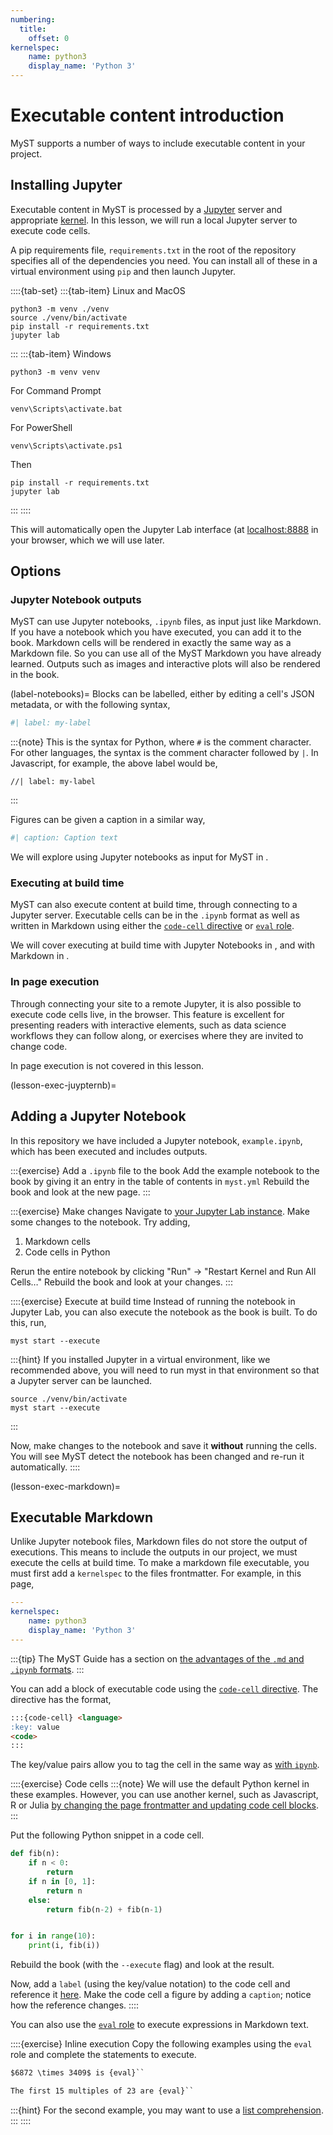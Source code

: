 ```yaml
---
numbering:
  title:
    offset: 0
kernelspec:
    name: python3
    display_name: 'Python 3'
---
```


# Executable content introduction

MyST supports a number of ways to include executable content in your project.

## Installing Jupyter

Executable content in MyST is processed by a [Jupyter](xref:jupyter) server and appropriate [kernel](https://docs.jupyter.org/en/latest/glossary.html#term-kernel).
In this lesson, we will run a local Jupyter server to execute code cells.

A pip requirements file, `requirements.txt` in the root of the repository specifies all of the dependencies you need.
You can install all of these in a virtual environment using `pip` and then launch Jupyter.

::::{tab-set}
:::{tab-item} Linux and MacOS
```console
python3 -m venv ./venv
source ./venv/bin/activate
pip install -r requirements.txt
jupyter lab
```
:::
:::{tab-item} Windows
```console
python3 -m venv venv
```

For Command Prompt

```console
venv\Scripts\activate.bat
```

For PowerShell

```console
venv\Scripts\activate.ps1
```

Then

```console
pip install -r requirements.txt
jupyter lab
```
:::
::::

This will automatically open the Jupyter Lab interface (at [localhost:8888](http://localhost:8888) in your browser, which we will use later.

## Options

### Jupyter Notebook outputs

MyST can use Jupyter notebooks, `.ipynb` files, as input just like Markdown.
If you have a notebook which you have executed, you can add it to the book.
Markdown cells will be rendered in exactly the same way as a Markdown file.
So you can use all of the MyST Markdown you have already learned.
Outputs such as images and interactive plots will also be rendered in the book.

(label-notebooks)=
Blocks can be labelled, either by editing a cell's JSON metadata, or with the following syntax,

```python
#| label: my-label
```

:::{note}
This is the syntax for Python, where `#` is the comment character.
For other languages, the syntax is the comment character followed by `|`.
In Javascript, for example, the above label would be,

```
//| label: my-label
```
:::

Figures can be given a caption in a similar way,

```python
#| caption: Caption text
```

We will explore using Jupyter notebooks as input for MyST in [](#lesson-exec-jupyternb).

### Executing at build time

MyST can also execute content at build time, through connecting to a Jupyter server.
Executable cells can be in the `.ipynb` format as well as written in Markdown using either the [`code-cell` directive](xref:myst-guide/notebooks-with-markdown#code-cell) or [`eval` role](xref:myst-guide/notebooks-with-markdown#myst-inline-expressions).

We will cover executing at build time with Jupyter Notebooks in [](#lesson-exec-juypternb), and with Markdown in [](#lesson-exec-markdown).

### In page execution

Through connecting your site to a remote Jupyter, it is also possible to execute code cells live, in the browser.
This feature is excellent for presenting readers with interactive elements, such as data science workflows they can follow along, or exercises where they are invited to change code.

In page execution is not covered in this lesson.

(lesson-exec-juypternb)=
## Adding a Jupyter Notebook

In this repository we have included a Jupyter notebook, `example.ipynb`, which has been executed and includes outputs.

:::{exercise} Add a `.ipynb` file to the book
Add the example notebook to the book by giving it an entry in the table of contents in `myst.yml`
Rebuild the book and look at the new page.
:::

:::{exercise} Make changes
Navigate to [your Jupyter Lab instance](http://locahost:8888).
Make some changes to the notebook.
Try adding,

1. Markdown cells
2. Code cells in Python

Rerun the entire notebook by clicking "Run" -> "Restart Kernel and Run All Cells…"
Rebuild the book and look at your changes.
:::

::::{exercise} Execute at build time
Instead of running the notebook in Jupyter Lab, you can also execute the notebook as the book is built.
To do this, run,

```console
myst start --execute
```

:::{hint}
If you installed Jupyter in a virtual environment, like we recommended above, you will need to run myst in that environment so that a Jupyter server can be launched.

```console
source ./venv/bin/activate
myst start --execute
```
:::

Now, make changes to the notebook and save it **without** running the cells.
You will see MyST detect the notebook has been changed and re-run it automatically.
::::

(lesson-exec-markdown)=
## Executable Markdown

Unlike Jupyter notebook files, Markdown files do not store the output of executions.
This means to include the outputs in our project, we must execute the cells at build time.
To make a markdown file executable, you must first add a `kernelspec` to the files frontmatter.
For example, in this page,

```yaml
---
kernelspec:
    name: python3
    display_name: 'Python 3'
---
```

:::{tip}
The MyST Guide has a section on [the advantages of the `.md` and `.ipynb` formats](xref:myst-guide/md-vs-ipynb).
:::

You can add a block of executable code using the [`code-cell` directive](xref:myst-guide/notebooks-with-markdown#code-cell).
The directive has the format,

```markdown
:::{code-cell} <language>
:key: value
<code>
:::
```

The key/value pairs allow you to tag the cell in the same way as [with `ipynb`](#label-notebooks).

::::{exercise} Code cells
:::{note}
We will use the default Python kernel in these examples.
However, you can use another kernel, such as Javascript, R or Julia [by changing the page frontmatter and updating code cell blocks](xref:myst-guide/notebooks-with-markdown#use-a-different-kernel).
:::

Put the following Python snippet in a code cell.

```python
def fib(n):
    if n < 0:
        return
    if n in [0, 1]:
        return n
    else:
        return fib(n-2) + fib(n-1)


for i in range(10):
    print(i, fib(i))
```

Rebuild the book (with the `--execute` flag) and look at the result.

Now, add a `label` (using the key/value notation) to the code cell and reference it [here]().
Make the code cell a figure by adding a `caption`; notice how the reference changes.
::::

You can also use the [`eval` role](xref:myst-guide/notebooks-with-markdown#myst-inline-expressions) to execute expressions in Markdown text.

::::{exercise} Inline execution
Copy the following examples using the `eval` role and complete the statements to execute.

```markdown
$6872 \times 3409$ is {eval}``

The first 15 multiples of 23 are {eval}``
```

:::{hint}
For the second example, you may want to use a [list comprehension](https://docs.python.org/3/tutorial/datastructures.html#list-comprehensions).
:::
::::
